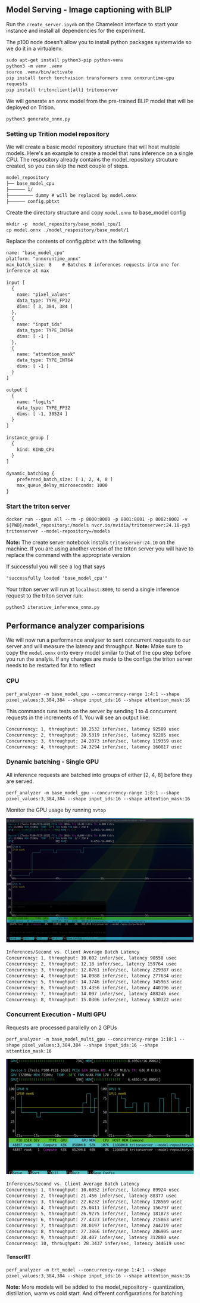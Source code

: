 ## Model Serving - Image captioning with BLIP

Run the 	`create_server.ipynb` on the Chameleon interface to start your instance and install all dependencies for the experiment.

The p100 node doesn't allow you to install python packages systemwide so we do it in a virtualenv.
```
sudo apt-get install python3-pip python-venv
python3 -m venv .venv
source .venv/bin/activate
pip install torch torchvision transformers onnx onnxruntime-gpu requests
pip install tritonclient[all] tritonserver
```

We will generate an onnx model from the pre-trained BLIP model that will be deployed on Trition. 
```
python3 generate_onnx.py
```

### Setting up Trition model repository

We will create a basic model repository structure that will host multiple models. Here's an example to create a model that runs inference on a single CPU. The respository already contains the model_repository strcuture created, so you can skip the next couple of steps. 
```
model_repository  
├── base_model_cpu  
├────── 1/  
├───────── dummy # will be replaced by model.onnx 
├────── config.pbtxt
```
Create the directory structure  and copy `model.onnx` to base_model config

```
mkdir -p  model_repository/base_model_cpu/1
cp model.onnx ./model_respository/base_model/1
```
Replace the contents of config.pbtxt with the following

```
name: "base_model_cpu"
platform: "onnxruntime_onnx"
max_batch_size: 8    # Batches 8 inferences requests into one for inference at max

input [
  {
    name: "pixel_values"
    data_type: TYPE_FP32
    dims: [ 3, 384, 384 ]
  },
  {
    name: "input_ids"
    data_type: TYPE_INT64
    dims: [ -1 ]
  },
  {
    name: "attention_mask"
    data_type: TYPE_INT64
    dims: [ -1 ]
  }
]

output [
  {
    name: "logits"
    data_type: TYPE_FP32
    dims: [ -1, 30524 ]
  }
]

instance_group [
  {
    kind: KIND_CPU
  }
]

dynamic_batching { 
	preferred_batch_size: [ 1, 2, 4, 8 ] 
	max_queue_delay_microseconds: 1000 
}
```

### Start the triton server


```
docker run --gpus all --rm -p 8000:8000 -p 8001:8001 -p 8002:8002 -v ${PWD}/model_repository:/models nvcr.io/nvidia/tritonserver:24.10-py3 tritonserver --model-repository=/models
```
**Note:** The create server notebook installs `tritonserver:24.10` on the machine. If you are using another verson of the triton server you will have to replace the command with the appropriate version

If successful you will see a log that says

```
"successfully loaded 'base_model_cpu'"
```

Your triton server will run at `localhost:8000`, to send a single inference request to the triton server run:

```
python3 iterative_inference_onnx.py
```

## Performance analyzer comparisions 

We will now run a performance analyser to sent concurrent requests to our server and will measure the latency and throughput. 
**Note:** Make sure to copy the `model.onnx` onto every model similar to that of the cpu step before you run the analyis. If any changes are made to the configs the triton server needs to be restarted for it to reflect


### CPU

```
perf_analyzer -m base_model_cpu --concurrency-range 1:4:1 --shape pixel_values:3,384,384 --shape input_ids:16 --shape attention_mask:16
```
This commands runs tests on the server by sending 1 to 4 concurrent requests in the increments of 1. You will see an output like: 

```
Concurrency: 1, throughput: 10.2532 infer/sec, latency 92589 usec
Concurrency: 2, throughput: 20.5319 infer/sec, latency 92205 usec 
Concurrency: 3, throughput: 24.2073 infer/sec, latency 119359 usec 
Concurrency: 4, throughput: 24.3294 infer/sec, latency 160817 usec
```

### Dynamic batching - Single GPU

All inference requests are batched into groups of either [2, 4, 8] before they are served. 

```
perf_analyzer -m base_model_gpu --concurrency-range 1:8:1 --shape pixel_values:3,384,384 --shape input_ids:16 --shape attention_mask:16
```

Monitor the GPU usage by running `nvtop`

![nvtop](./images/gpu.png)

```
Inferences/Second vs. Client Average Batch Latency
Concurrency: 1, throughput: 10.602 infer/sec, latency 90550 usec
Concurrency: 2, throughput: 12.18 infer/sec, latency 159764 usec
Concurrency: 3, throughput: 12.8761 infer/sec, latency 229387 usec
Concurrency: 4, throughput: 14.0988 infer/sec, latency 277634 usec
Concurrency: 5, throughput: 14.3746 infer/sec, latency 345963 usec
Concurrency: 6, throughput: 13.4356 infer/sec, latency 440196 usec
Concurrency: 7, throughput: 14.097 infer/sec, latency 488246 usec
Concurrency: 8, throughput: 15.0306 infer/sec, latency 530322 usec
```


### Concurrent Execution - Multi GPU

Requests are processed parallelly on 2 GPUs 

```
perf_analyzer -m base_model_multi_gpu --concurrency-range 1:10:1 --shape pixel_values:3,384,384 --shape input_ids:16 --shape attention_mask:16
```

![nvtop](./images/multi_gpu.png)

```
Inferences/Second vs. Client Average Batch Latency
Concurrency: 1, throughput: 10.6052 infer/sec, latency 89924 usec
Concurrency: 2, throughput: 21.456 infer/sec, latency 88377 usec
Concurrency: 3, throughput: 22.6232 infer/sec, latency 128569 usec
Concurrency: 4, throughput: 25.0411 infer/sec, latency 156797 usec
Concurrency: 5, throughput: 26.9275 infer/sec, latency 181873 usec
Concurrency: 6, throughput: 27.4323 infer/sec, latency 215863 usec
Concurrency: 7, throughput: 28.0197 infer/sec, latency 244219 usec
Concurrency: 8, throughput: 27.3866 infer/sec, latency 286905 usec
Concurrency: 9, throughput: 28.407 infer/sec, latency 312880 usec
Concurrency: 10, throughput: 28.3437 infer/sec, latency 344619 usec
```


#### TensorRT
```
perf_analyzer -m trt_model --concurrency-range 1:4:1 --shape pixel_values:3,384,384 --shape input_ids:16 --shape attention_mask:16
```

**Note:** More models will be added to the model_repository - quantization, distillation, warm vs cold start. And different configurations for batching

